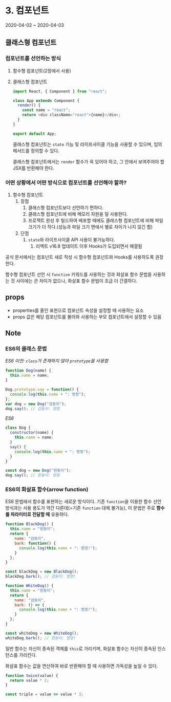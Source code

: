 # 3. 컴포넌트

2020-04-02 ~ 2020-04-03

## 클래스형 컴포넌트

### 컴포넌트를 선언하는 방식

1. 함수형 컴포넌트(2장에서 사용)
2. 클래스형 컴포넌트

   ```javascript
   import React, { Component } from "react";

   class App extends Component {
     render() {
       const name = "react";
       return <div className="react">{name}</div>;
     }
   }

   export default App;
   ```

   클래스형 컴포넌트는 `state` 기능 및 라이프사이클 기능을 사용할 수 있으며, 임의 메서드를 정의할 수 있다.

   클래스형 컴포넌트에서는 `render` 함수가 꼭 있어야 하고, 그 안에서 보여주어야 할 JSX를 반환해야 한다.

### 어떤 상황에서 어떤 방식으로 컴포넌트를 선언해야 할까?

1. 함수형 컴포넌트
   1. 장점
      1. 클래스형 컴포넌트보다 선언하기 편하다.
      2. 클래스형 컴포넌트에 비해 메모리 자원을 덜 사용한다.
      3. 프로젝트 완성 후 빌드하여 배포할 때에도 클래스형 컴포넌트에 비해 파일 크기가 더 작다.(성능과 파일 크기 면에서 별로 차이가 나지 않긴 함)
   2. 단점
      1. `state`와 라이프사이클 API 사용이 불가능하다.
         1. 리액트 v16.8 업데이트 이후 Hooks가 도입되면서 해결됨

공식 문서에서는 컴포넌트 새로 작성 시 함수형 컴포넌트와 Hooks를 사용하도록 권장한다.

함수형 컴포넌트 선언 시 `function` 키워드를 사용하는 것과 화살표 함수 문법을 사용하는 것 사이에는 큰 차이가 없으나, 화살표 함수 문법이 조금 더 간결하다.

## props
- properties를 줄인 표현으로 컴포넌트 속성을 설정할 때 사용하는 요소
- props 값은 해당 컴포넌트를 불러와 사용하는 부모 컴포넌트에서 설정할 수 있음

## Note

### ES6의 클래스 문법

_ES6 이전: `class`가 존재하지 않아 `prototype`을 사용함_

```javascript
function Dog(name) {
  this.name = name;
}

Dog.prototype.say = function() {
  console.log(this.name + ": 멍멍");
};
var dog = new Dog("검둥이");
dog.say(); // 검둥이: 멍멍
```

_ES6_

```javascript
class Dog {
  constructor(name) {
    this.name = name;
  }
  say() {
    console.log(this.name + ": 멍멍");
  }
}

const dog = new Dog("흰둥이");
dog.say(); // 흰둥이: 멍멍
```

### ES6의 화살표 함수(arrow function)

ES6 문법에서 함수를 표현하는 새로운 방식이다. 기존 `function`을 이용한 함수 선언 방식과는 사용 용도가 약간 다른데(=기존 `function` 대체 불가능), 이 문법은 주로 **함수를 파라미터로 전달할 때** 유용하다.

```javascript
function BlackDog() {
  this.name = "흰둥이";
  return {
    name: "검둥이",
    bark: function() {
      console.log(this.name + ": 멍멍!");
    }
  };
}

const blackDog = new BlackDog();
blackDog.bark(); // 검둥이: 멍멍!

function WhiteDog() {
  this.name = "흰둥이";
  return {
    name: "검둥이",
    bark: () => {
      console.log(this.name + ": 멍멍!");
    }
  };
}

const whiteDog = new WhiteDog();
whiteDog.bark(); // 흰둥이: 멍멍!
```

일반 함수는 자신이 종속된 객체를 `this`로 가리키며, 화살표 함수는 자신이 종속된 인스턴스를 가리킨다.

화살표 함수는 값을 연산하여 바로 반환해야 할 때 사용하면 가독성을 높일 수 있다.

```javascript
function twice(value) {
  return value * 2;
}

const triple = value => value * 3;
```
